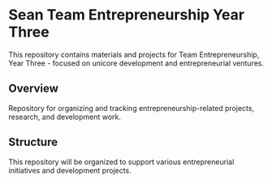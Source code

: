 # Sean Team Entrepreneurship Year Three

This repository contains materials and projects for Team Entrepreneurship, Year Three - focused on unicore development and entrepreneurial ventures.

## Overview

Repository for organizing and tracking entrepreneurship-related projects, research, and development work.

## Structure

This repository will be organized to support various entrepreneurial initiatives and development projects.